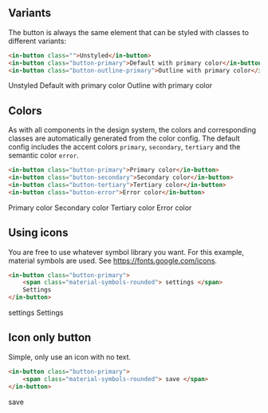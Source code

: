 ## Variants

The button is always the same element that can be styled with classes to different
variants:

```html
<in-button class="">Unstyled</in-button>
<in-button class="button-primary">Default with primary color</in-button>
<in-button class="button-outline-primary">Outline with primary color</in-button>
```

<in-button class="">Unstyled</in-button>
<in-button class="button-primary">Default with primary color</in-button>
<in-button class="button-outline-primary">Outline with primary color</in-button>

## Colors

As with all components in the design system, the colors and corresponding
classes are automatically generated from the color config. The default
config includes the accent colors `primary`, `secondary`, `tertiary` and
the semantic color `error`.

```html
<in-button class="button-primary">Primary color</in-button>
<in-button class="button-secondary">Secondary color</in-button>
<in-button class="button-tertiary">Tertiary color</in-button>
<in-button class="button-error">Error color</in-button>
```

<in-button class="button-primary">Primary color</in-button>
<in-button class="button-secondary">Secondary color</in-button>
<in-button class="button-tertiary">Tertiary color</in-button>
<in-button class="button-error">Error color</in-button>

## Using icons

You are free to use whatever symbol library you want. For this example,
material symbols are used. See https://fonts.google.com/icons.

<link
	rel="stylesheet"
	href="https://fonts.googleapis.com/css2?family=Material+Symbols+Outlined:opsz,wght,FILL,GRAD@24,400,0,0"
/>

```html
<in-button class="button-primary">
	<span class="material-symbols-rounded"> settings </span>
	Settings
</in-button>
```

<in-button class="button-primary">
	<span class="material-symbols-rounded"> settings </span>
	Settings
</in-button>

## Icon only button

Simple, only use an icon with no text.

```html
<in-button class="button-primary">
	<span class="material-symbols-rounded"> save </span>
</in-button>
```

<in-button class="button-primary">
	<span class="material-symbols-rounded"> save </span>
</in-button>

